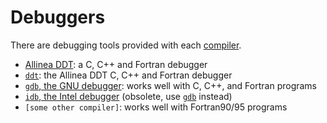 # Debuggers

There are debugging tools provided with each [compiler](compilers.md).

- [Allinea DDT](allinea-ddt.md): a C, C++ and Fortran debugger
- [`ddt`](allinea-ddt.md): the Allinea DDT C, C++ and Fortran debugger
- [`gdb`, the GNU debugger](gdb.md): works well with C, C++, and Fortran programs
- [`idb`, the Intel debugger](idb.md) (obsolete, use [`gdb`](gdb.md) instead)
- `[some other compiler]`: works well with Fortran90/95 programs

